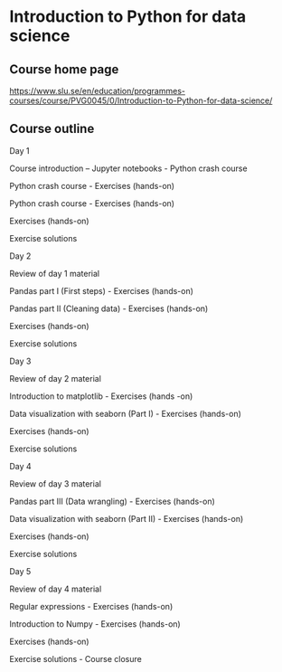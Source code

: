 # Introduction to Python for data science

## Course home page

https://www.slu.se/en/education/programmes-courses/course/PVG0045/0/Introduction-to-Python-for-data-science/

## Course outline

Day 1

Course introduction – Jupyter notebooks - Python crash course

Python crash course - Exercises (hands-on)

Python crash course - Exercises (hands-on) 

Exercises (hands-on)

Exercise solutions

 
Day 2

Review of day 1 material

Pandas part I (First steps) - Exercises (hands-on)

Pandas part II (Cleaning data) - Exercises (hands-on)

Exercises (hands-on)

Exercise solutions

 
Day 3

Review of day 2 material

Introduction to matplotlib - Exercises (hands -on)

Data visualization with seaborn (Part I) - Exercises (hands-on)

Exercises (hands-on)

Exercise solutions


Day 4

Review of day 3 material

Pandas part III  (Data wrangling) - Exercises (hands-on)

Data visualization with seaborn (Part II) - Exercises (hands-on)

Exercises (hands-on)

Exercise solutions

 
Day 5

Review of day 4 material

Regular expressions - Exercises (hands-on)

Introduction to Numpy  - Exercises (hands-on)

Exercises (hands-on)

Exercise solutions - Course closure

